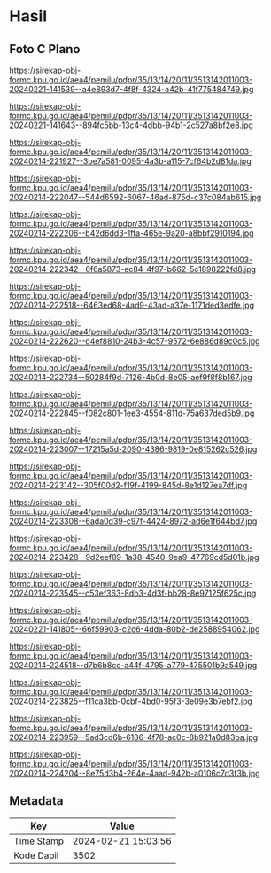 # Hasil

## Foto C Plano

https://sirekap-obj-formc.kpu.go.id/aea4/pemilu/pdpr/35/13/14/20/11/3513142011003-20240221-141539--a4e893d7-4f8f-4324-a42b-41f775484749.jpg

https://sirekap-obj-formc.kpu.go.id/aea4/pemilu/pdpr/35/13/14/20/11/3513142011003-20240221-141643--894fc5bb-13c4-4dbb-94b1-2c527a8bf2e8.jpg

https://sirekap-obj-formc.kpu.go.id/aea4/pemilu/pdpr/35/13/14/20/11/3513142011003-20240214-221927--3be7a581-0095-4a3b-a115-7cf64b2d81da.jpg

https://sirekap-obj-formc.kpu.go.id/aea4/pemilu/pdpr/35/13/14/20/11/3513142011003-20240214-222047--544d6592-6067-46ad-875d-c37c084ab615.jpg

https://sirekap-obj-formc.kpu.go.id/aea4/pemilu/pdpr/35/13/14/20/11/3513142011003-20240214-222206--b42d6dd3-1ffa-465e-9a20-a8bbf2910194.jpg

https://sirekap-obj-formc.kpu.go.id/aea4/pemilu/pdpr/35/13/14/20/11/3513142011003-20240214-222342--6f6a5873-ec84-4f97-b662-5c1898222fd8.jpg

https://sirekap-obj-formc.kpu.go.id/aea4/pemilu/pdpr/35/13/14/20/11/3513142011003-20240214-222518--6463ed68-4ad9-43ad-a37e-1171ded3edfe.jpg

https://sirekap-obj-formc.kpu.go.id/aea4/pemilu/pdpr/35/13/14/20/11/3513142011003-20240214-222620--d4ef8810-24b3-4c57-9572-6e886d89c0c5.jpg

https://sirekap-obj-formc.kpu.go.id/aea4/pemilu/pdpr/35/13/14/20/11/3513142011003-20240214-222734--50284f9d-7126-4b0d-8e05-aef9f8f8b167.jpg

https://sirekap-obj-formc.kpu.go.id/aea4/pemilu/pdpr/35/13/14/20/11/3513142011003-20240214-222845--f082c801-1ee3-4554-811d-75a637ded5b9.jpg

https://sirekap-obj-formc.kpu.go.id/aea4/pemilu/pdpr/35/13/14/20/11/3513142011003-20240214-223007--17215a5d-2090-4386-9819-0e815262c526.jpg

https://sirekap-obj-formc.kpu.go.id/aea4/pemilu/pdpr/35/13/14/20/11/3513142011003-20240214-223142--305f00d2-f19f-4199-845d-8e1d127ea7df.jpg

https://sirekap-obj-formc.kpu.go.id/aea4/pemilu/pdpr/35/13/14/20/11/3513142011003-20240214-223308--6ada0d39-c97f-4424-8972-ad6e1f644bd7.jpg

https://sirekap-obj-formc.kpu.go.id/aea4/pemilu/pdpr/35/13/14/20/11/3513142011003-20240214-223428--9d2eef89-1a38-4540-9ea9-47769cd5d01b.jpg

https://sirekap-obj-formc.kpu.go.id/aea4/pemilu/pdpr/35/13/14/20/11/3513142011003-20240214-223545--c53ef363-8db3-4d3f-bb28-8e97125f625c.jpg

https://sirekap-obj-formc.kpu.go.id/aea4/pemilu/pdpr/35/13/14/20/11/3513142011003-20240221-141805--66f59903-c2c6-4dda-80b2-de2588954062.jpg

https://sirekap-obj-formc.kpu.go.id/aea4/pemilu/pdpr/35/13/14/20/11/3513142011003-20240214-224518--d7b6b8cc-a44f-4795-a779-475501b9a549.jpg

https://sirekap-obj-formc.kpu.go.id/aea4/pemilu/pdpr/35/13/14/20/11/3513142011003-20240214-223825--f11ca3bb-0cbf-4bd0-95f3-3e09e3b7ebf2.jpg

https://sirekap-obj-formc.kpu.go.id/aea4/pemilu/pdpr/35/13/14/20/11/3513142011003-20240214-223959--5ad3cd6b-6186-4f78-ac0c-8b921a0d83ba.jpg

https://sirekap-obj-formc.kpu.go.id/aea4/pemilu/pdpr/35/13/14/20/11/3513142011003-20240214-224204--8e75d3b4-264e-4aad-942b-a0106c7d3f3b.jpg


## Metadata

| Key        | Value               |
| ---------- | ------------------- |
| Time Stamp | 2024-02-21 15:03:56 |
| Kode Dapil | 3502                |



